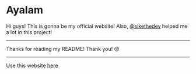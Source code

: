 # Ayalam
Hi guys! This is gonna be my official website! Also, [@sikethedev](https://github.com/sikethedev) helped me a lot in this project!
***
Thanks for reading my README! Thank you! 😙
***
Use this website [here](https://ayush-alam.github.io/ayalam/)
